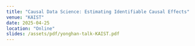 ```yaml
---
title: "Causal Data Science: Estimating Identifiable Causal Effects"
venue: "KAIST"
date: 2025-04-25
location: "Online"
slides: /assets/pdf/yonghan-talk-KAIST.pdf
---
```

